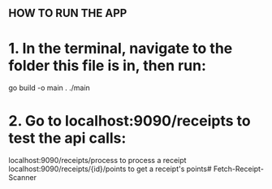 ## HOW TO RUN THE APP ##

# 1. In the terminal, navigate to the folder this file is in, then run:
go build -o main .
./main

# 2. Go to localhost:9090/receipts to test the api calls:
localhost:9090/receipts/process to process a receipt
localhost:9090/receipts/{id}/points to get a receipt's points# Fetch-Receipt-Scanner
